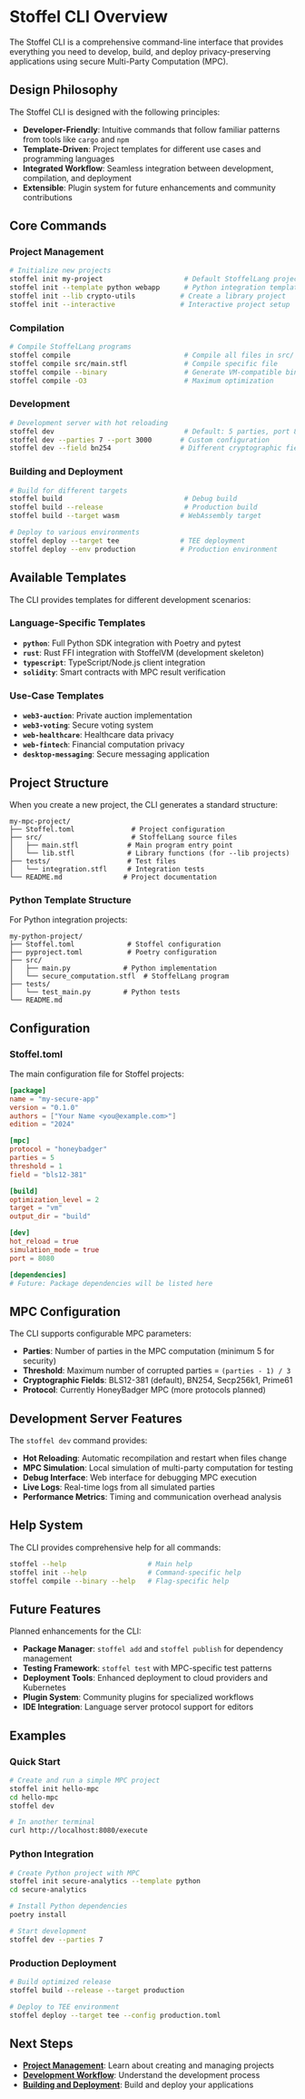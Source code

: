 # Stoffel CLI Overview

The Stoffel CLI is a comprehensive command-line interface that provides everything you need to develop, build, and deploy privacy-preserving applications using secure Multi-Party Computation (MPC).

## Design Philosophy

The Stoffel CLI is designed with the following principles:

- **Developer-Friendly**: Intuitive commands that follow familiar patterns from tools like `cargo` and `npm`
- **Template-Driven**: Project templates for different use cases and programming languages
- **Integrated Workflow**: Seamless integration between development, compilation, and deployment
- **Extensible**: Plugin system for future enhancements and community contributions

## Core Commands

### Project Management

```bash
# Initialize new projects
stoffel init my-project                    # Default StoffelLang project
stoffel init --template python webapp      # Python integration template
stoffel init --lib crypto-utils           # Create a library project
stoffel init --interactive                # Interactive project setup
```

### Compilation

```bash
# Compile StoffelLang programs
stoffel compile                            # Compile all files in src/
stoffel compile src/main.stfl              # Compile specific file
stoffel compile --binary                   # Generate VM-compatible binaries
stoffel compile -O3                        # Maximum optimization
```

### Development

```bash
# Development server with hot reloading
stoffel dev                                # Default: 5 parties, port 8080
stoffel dev --parties 7 --port 3000       # Custom configuration
stoffel dev --field bn254                 # Different cryptographic field
```

### Building and Deployment

```bash
# Build for different targets
stoffel build                              # Debug build
stoffel build --release                    # Production build
stoffel build --target wasm               # WebAssembly target

# Deploy to various environments
stoffel deploy --target tee               # TEE deployment
stoffel deploy --env production           # Production environment
```

## Available Templates

The CLI provides templates for different development scenarios:

### Language-Specific Templates

- **`python`**: Full Python SDK integration with Poetry and pytest
- **`rust`**: Rust FFI integration with StoffelVM (development skeleton)
- **`typescript`**: TypeScript/Node.js client integration
- **`solidity`**: Smart contracts with MPC result verification

### Use-Case Templates

- **`web3-auction`**: Private auction implementation
- **`web3-voting`**: Secure voting system
- **`web-healthcare`**: Healthcare data privacy
- **`web-fintech`**: Financial computation privacy
- **`desktop-messaging`**: Secure messaging application

## Project Structure

When you create a new project, the CLI generates a standard structure:

```
my-mpc-project/
├── Stoffel.toml              # Project configuration
├── src/                      # StoffelLang source files
│   ├── main.stfl            # Main program entry point
│   └── lib.stfl             # Library functions (for --lib projects)
├── tests/                   # Test files
│   └── integration.stfl     # Integration tests
└── README.md               # Project documentation
```

### Python Template Structure

For Python integration projects:

```
my-python-project/
├── Stoffel.toml             # Stoffel configuration
├── pyproject.toml           # Poetry configuration
├── src/
│   ├── main.py             # Python implementation
│   └── secure_computation.stfl  # StoffelLang program
├── tests/
│   └── test_main.py        # Python tests
└── README.md
```

## Configuration

### Stoffel.toml

The main configuration file for Stoffel projects:

```toml
[package]
name = "my-secure-app"
version = "0.1.0"
authors = ["Your Name <you@example.com>"]
edition = "2024"

[mpc]
protocol = "honeybadger"
parties = 5
threshold = 1
field = "bls12-381"

[build]
optimization_level = 2
target = "vm"
output_dir = "build"

[dev]
hot_reload = true
simulation_mode = true
port = 8080

[dependencies]
# Future: Package dependencies will be listed here
```

## MPC Configuration

The CLI supports configurable MPC parameters:

- **Parties**: Number of parties in the MPC computation (minimum 5 for security)
- **Threshold**: Maximum number of corrupted parties = `(parties - 1) / 3`
- **Cryptographic Fields**: BLS12-381 (default), BN254, Secp256k1, Prime61
- **Protocol**: Currently HoneyBadger MPC (more protocols planned)

## Development Server Features

The `stoffel dev` command provides:

- **Hot Reloading**: Automatic recompilation and restart when files change
- **MPC Simulation**: Local simulation of multi-party computation for testing
- **Debug Interface**: Web interface for debugging MPC execution
- **Live Logs**: Real-time logs from all simulated parties
- **Performance Metrics**: Timing and communication overhead analysis

## Help System

The CLI provides comprehensive help for all commands:

```bash
stoffel --help                    # Main help
stoffel init --help               # Command-specific help
stoffel compile --binary --help   # Flag-specific help
```

## Future Features

Planned enhancements for the CLI:

- **Package Manager**: `stoffel add` and `stoffel publish` for dependency management
- **Testing Framework**: `stoffel test` with MPC-specific test patterns
- **Deployment Tools**: Enhanced deployment to cloud providers and Kubernetes
- **Plugin System**: Community plugins for specialized workflows
- **IDE Integration**: Language server protocol support for editors

## Examples

### Quick Start

```bash
# Create and run a simple MPC project
stoffel init hello-mpc
cd hello-mpc
stoffel dev

# In another terminal
curl http://localhost:8080/execute
```

### Python Integration

```bash
# Create Python project with MPC
stoffel init secure-analytics --template python
cd secure-analytics

# Install Python dependencies
poetry install

# Start development
stoffel dev --parties 7
```

### Production Deployment

```bash
# Build optimized release
stoffel build --release --target production

# Deploy to TEE environment
stoffel deploy --target tee --config production.toml
```

## Next Steps

- **[Project Management](./project-management.md)**: Learn about creating and managing projects
- **[Development Workflow](./development.md)**: Understand the development process
- **[Building and Deployment](./building.md)**: Build and deploy your applications
